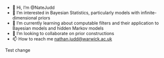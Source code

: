 - 👋 Hi, I’m @NateJudd
- 👀 I’m interested in Bayesian Statistics, particularly models with infinite-dimensional priors
- 🌱 I’m currently learning about computable filters and their application to Bayesian models and hidden Markov models
- 💞️ I’m looking to collaborate on prior constructions
- 📫 How to reach me nathan.judd@warwick.ac.uk

Test change

<!---
NateJudd/NateJudd is a ✨ special ✨ repository because its `README.md` (this file) appears on your GitHub profile.
You can click the Preview link to take a look at your changes.
--->
